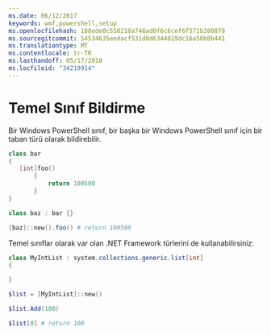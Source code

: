 ```yaml
---
ms.date: 06/12/2017
keywords: wmf,powershell,setup
ms.openlocfilehash: 188ede0c558210a746ad0f6c6cef6f571b280878
ms.sourcegitcommit: 54534635eedacf531d8d6344019dc16a50b8b441
ms.translationtype: MT
ms.contentlocale: tr-TR
ms.lasthandoff: 05/17/2018
ms.locfileid: "34219914"
---
```

# <a name="declare-base-class"></a>Temel Sınıf Bildirme
Bir Windows PowerShell sınıf, bir başka bir Windows PowerShell sınıf için bir taban türü olarak bildirebilir.

```powershell
class bar
{
   [int]foo()
       {
           return 100500
       }
}

class baz : bar {}

[baz]::new().foo() # return 100500
```

Temel sınıflar olarak var olan .NET Framework türlerini de kullanabilirsiniz:

```powershell
class MyIntList : system.collections.generic.list[int]
{

}

$list = [MyIntList]::new()

$list.Add(100)

$list[0] # return 100
```
